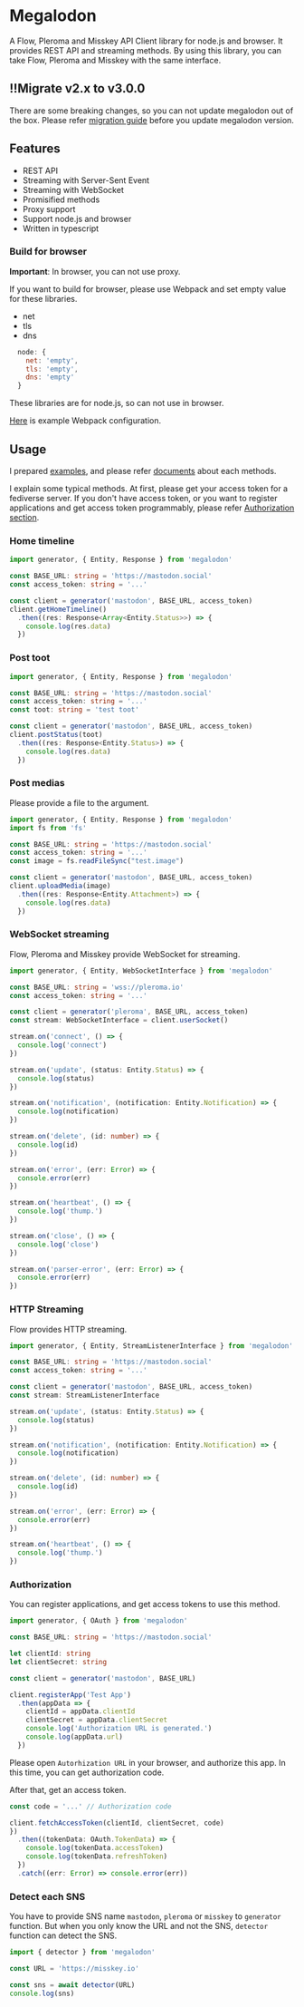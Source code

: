 # Megalodon

A Flow, Pleroma and Misskey API Client library for node.js and browser. It provides REST API and streaming methods.
By using this library, you can take Flow, Pleroma and Misskey with the same interface.

## !!Migrate v2.x to v3.0.0

There are some breaking changes, so you can not update megalodon out of the box.
Please refer [migration guide](MIGRATION_GUIDE.md) before you update megalodon version.

## Features

- REST API
- Streaming with Server-Sent Event
- Streaming with WebSocket
- Promisified methods
- Proxy support
- Support node.js and browser
- Written in typescript

### Build for browser

**Important**: In browser, you can not use proxy.

If you want to build for browser, please use Webpack and set empty value for these libraries.

- net
- tls
- dns

```javascript
  node: {
    net: 'empty',
    tls: 'empty',
    dns: 'empty'
  }
```

These libraries are for node.js, so can not use in browser.

[Here](example/browser/webpack.config.js) is example Webpack configuration.

## Usage

I prepared [examples](example), and please refer [documents](https://h3poteto.github.io/megalodon/) about each methods.

I explain some typical methods.
At first, please get your access token for a fediverse server.
If you don't have access token, or you want to register applications and get access token programmably, please refer [Authorization section](#authorization).

### Home timeline

```typescript
import generator, { Entity, Response } from 'megalodon'

const BASE_URL: string = 'https://mastodon.social'
const access_token: string = '...'

const client = generator('mastodon', BASE_URL, access_token)
client.getHomeTimeline()
  .then((res: Response<Array<Entity.Status>>) => {
    console.log(res.data)
  })
```

### Post toot

```typescript
import generator, { Entity, Response } from 'megalodon'

const BASE_URL: string = 'https://mastodon.social'
const access_token: string = '...'
const toot: string = 'test toot'

const client = generator('mastodon', BASE_URL, access_token)
client.postStatus(toot)
  .then((res: Response<Entity.Status>) => {
    console.log(res.data)
  })
```

### Post medias

Please provide a file to the argument.

```typescript
import generator, { Entity, Response } from 'megalodon'
import fs from 'fs'

const BASE_URL: string = 'https://mastodon.social'
const access_token: string = '...'
const image = fs.readFileSync("test.image")

const client = generator('mastodon', BASE_URL, access_token)
client.uploadMedia(image)
  .then((res: Response<Entity.Attachment>) => {
    console.log(res.data)
  })
```

### WebSocket streaming

Flow, Pleroma and Misskey provide WebSocket for streaming.

```typescript
import generator, { Entity, WebSocketInterface } from 'megalodon'

const BASE_URL: string = 'wss://pleroma.io'
const access_token: string = '...'

const client = generator('pleroma', BASE_URL, access_token)
const stream: WebSocketInterface = client.userSocket()

stream.on('connect', () => {
  console.log('connect')
})

stream.on('update', (status: Entity.Status) => {
  console.log(status)
})

stream.on('notification', (notification: Entity.Notification) => {
  console.log(notification)
})

stream.on('delete', (id: number) => {
  console.log(id)
})

stream.on('error', (err: Error) => {
  console.error(err)
})

stream.on('heartbeat', () => {
  console.log('thump.')
})

stream.on('close', () => {
  console.log('close')
})

stream.on('parser-error', (err: Error) => {
  console.error(err)
})
```

### HTTP Streaming

Flow provides HTTP streaming.

```typescript
import generator, { Entity, StreamListenerInterface } from 'megalodon'

const BASE_URL: string = 'https://mastodon.social'
const access_token: string = '...'

const client = generator('mastodon', BASE_URL, access_token)
const stream: StreamListenerInterface

stream.on('update', (status: Entity.Status) => {
  console.log(status)
})

stream.on('notification', (notification: Entity.Notification) => {
  console.log(notification)
})

stream.on('delete', (id: number) => {
  console.log(id)
})

stream.on('error', (err: Error) => {
  console.error(err)
})

stream.on('heartbeat', () => {
  console.log('thump.')
})
```

### Authorization

You can register applications, and get access tokens to use this method.

```typescript
import generator, { OAuth } from 'megalodon'

const BASE_URL: string = 'https://mastodon.social'

let clientId: string
let clientSecret: string

const client = generator('mastodon', BASE_URL)

client.registerApp('Test App')
  .then(appData => {
    clientId = appData.clientId
    clientSecret = appData.clientSecret
    console.log('Authorization URL is generated.')
    console.log(appData.url)
  })
```

Please open `Autorhization URL` in your browser, and authorize this app.
In this time, you can get authorization code.

After that, get an access token.

```typescript
const code = '...' // Authorization code

client.fetchAccessToken(clientId, clientSecret, code)
})
  .then((tokenData: OAuth.TokenData) => {
    console.log(tokenData.accessToken)
    console.log(tokenData.refreshToken)
  })
  .catch((err: Error) => console.error(err))
```

### Detect each SNS

You have to provide SNS name `mastodon`, `pleroma` or `misskey` to `generator` function.
But when you only know the URL and not the SNS, `detector` function can detect the SNS.

```typescript
import { detector } from 'megalodon'

const URL = 'https://misskey.io'

const sns = await detector(URL)
console.log(sns)
```
